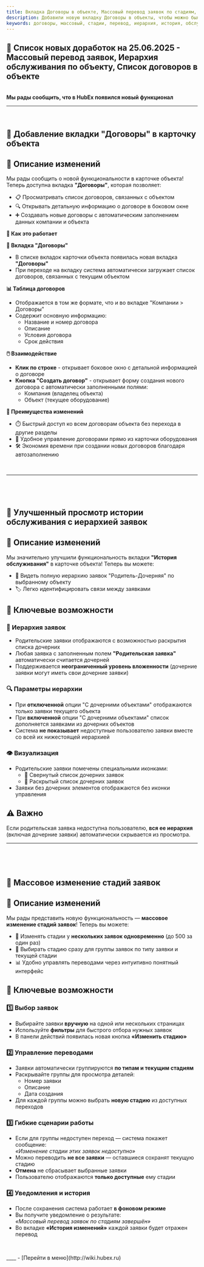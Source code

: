 ```yaml
---
title: Вкладка Договоры в объекте, Массовый перевод заявок по стадиям, Иерархия в истории обслуживания объекта
description: Добавили новую вкладку Договоры в объекты, чтобы можно было смотреть како договор обслуживает выбранное оборудование. Добавили возможноть выбирать несколько заявок и массово переводить их по стадиям. Добавили возмодность просмотра заявок в истории обслуживания по объекты в иерархическом видею.
keywords: договоры, массовый, стадии, перевод, иерархия, история, обслуживания, hubex, хабекс, хубекс, хабикс
---
```


<html lang="ru">
<head>
</head>
<body>
<h2>📆 Список новых доработок на 25.06.2025 - Массовый перевод заявок, Иерархия обслуживания по объекту, Список договоров в объекте</h2>
<p><br /><strong>Мы рады сообщить, что в HubEx появился новый функционал</strong></p>
<hr />
<p>&nbsp;</p>
<h2><span data-teams="true">🚀&nbsp;</span>Добавление вкладки "Договоры" в карточку объекта</h2>
<h2>📌 Описание изменений</h2>
<p>Мы рады сообщить о новой функциональности в карточке объекта! Теперь доступна вкладка <strong>"Договоры"</strong>, которая позволяет:</p>
<ul>
<li>📋 Просматривать список договоров, связанных с объектом</li>
<li>🔍 Открывать детальную информацию о договоре в боковом окне</li>
<li>➕ Создавать новые договоры с автоматическим заполнением данных компании и объекта</li>
</ul>
<p><strong>🔧 Как это работает</strong></p>
<p><strong>📂 Вкладка "Договоры"</strong></p>
<ul>
<li>В списке вкладок карточки объекта появилась новая вкладка <strong>"Договоры"</strong></li>
<li>При переходе на вкладку система автоматически загружает список договоров, связанных с текущим объектом</li>
</ul>
<p><strong>📊 Таблица договоров</strong></p>
<ul>
<li>Отображается в том же формате, что и во вкладке "Компании &gt; Договоры"</li>
<li>Содержит основную информацию:
<ul>
<li>Название и номер договора</li>
<li>Описание</li>
<li>Условия договора</li>
<li>Срок действия</li>
</ul>
</li>
</ul>
<p><strong>🖱️ Взаимодействие</strong></p>
<ul>
<li><strong>Клик по строке</strong> - открывает боковое окно с детальной информацией о договоре</li>
<li><strong>Кнопка "Создать договор"</strong> - открывает форму создания нового договора с автоматически заполненными полями:
<ul>
<li>Компания (владелец объекта)</li>
<li>Объект (текущее оборудование)</li>
</ul>
</li>
</ul>
<p><strong>🎯 Преимущества изменений</strong></p>
<ul>
<li>⏱️ Быстрый доступ ко всем договорам объекта без перехода в другие разделы</li>
<li>📑 Удобное управление договорами прямо из карточки оборудования</li>
<li>🛠️ Экономия времени при создании новых договоров благодаря автозаполнению</li>
</ul>
<p>&nbsp;</p>
<hr />
<p>&nbsp;</p>
<h2><br /><span data-teams="true">🚀 Улучшенный просмотр истории обслуживания с иерархией заявок</span></h2>
<h2>📌 Описание изменений</h2>
<p>Мы значительно улучшили функциональность вкладки <strong>"История обслуживания"</strong> в карточке объекта! Теперь вы можете:</p>
<ul>
<li>🌳 Видеть полную иерархию заявок "Родитель-Дочерняя" по выбранному объекту</li>
<li>🏷️ Легко идентифицировать связи между заявками</li>
</ul>
<h2>🌟 Ключевые возможности</h2>
<h3>🔗 Иерархия заявок</h3>
<ul>
<li>Родительские заявки отображаются с возможностью раскрытия списка дочерних</li>
<li>Любая заявка с заполненным полем <strong>"Родительская заявка"</strong> автоматически считается дочерней</li>
<li>Поддерживается <strong>неограниченный уровень вложенности</strong> (дочерние заявки могут иметь свои дочерние заявки)</li>
</ul>
<h3>🔍 Параметры иерархии</h3>
<ul>
<li>При <strong>отключенной</strong> опции "С дочерними объектами" отображаются только заявки текущего объекта</li>
<li>При <strong>включенной</strong> опции "С дочерними объектами" список дополняется заявками из дочерних объектов</li>
<li>Система <strong>не показывает</strong> недоступные пользователю заявки вместе со всей их нижестоящей иерархией</li>
</ul>
<h3>👁️ Визуализация</h3>
<ul>
<li>Родительские заявки помечены специальными иконками:
<ul>
<li>🔽 Свернутый список дочерних заявок</li>
<li>🔼 Раскрытый список дочерних заявок</li>
</ul>
</li>
<li>Заявки без дочерних элементов отображаются без иконки управления</li>
</ul>
<h2>⚠️ Важно</h2>
<p>Если родительская заявка недоступна пользователю, <strong>вся ее иерархия</strong> (включая дочерние заявки) автоматически скрывается из просмотра.</p>
<hr />
<p>&nbsp;</p>
<p>&nbsp;</p>
<h2><span data-teams="true">🚀 Массовое изменение стадий заявок</span></h2>
<h2>📌 Описание изменений</h2>
<p>Мы рады представить новую функциональность &mdash; <strong>массовое изменение стадий заявок</strong>! Теперь вы можете:</p>
<ul>
<li>🔄 Изменять стадии у <strong>нескольких заявок одновременно</strong> (до 500 за один раз)</li>
<li>🎯 Выбирать стадию сразу для группы заявок по типу заявки и текущей стадии</li>
<li>📊 Удобно управлять переводами через интуитивно понятный интерфейс</li>
</ul>
<h2>🌟 Ключевые возможности</h2>
<h3>1️⃣ Выбор заявок</h3>
<ul>
<li>Выбирайте заявки <strong>вручную</strong> на одной или нескольких страницах</li>
<li>Используйте <strong>фильтры</strong> для быстрого отбора нужных заявок</li>
<li>В панели действий появилась новая кнопка <strong>&laquo;Изменить стадию&raquo;</strong></li>
</ul>
<h3>2️⃣ Управление переводами</h3>
<ul>
<li>Заявки автоматически группируются <strong>по типам и текущим стадиям</strong></li>
<li>Раскрывайте группы для просмотра деталей:
<ul>
<li>Номер заявки</li>
<li>Описание</li>
<li>Дата создания</li>
</ul>
</li>
<li>Для каждой группы можно выбрать <strong>новую стадию</strong> из доступных переходов</li>
</ul>
<h3>3️⃣ Гибкие сценарии работы</h3>
<ul>
<li>Если для группы недоступен переход &mdash; система покажет сообщение:<br /><em>&laquo;Изменение стадии этих заявок недоступно&raquo;</em></li>
<li>Можно переводить <strong>не все заявки</strong> &mdash; оставшиеся сохранят текущую стадию</li>
<li><strong>Отмена</strong> не сбрасывает выбранные заявки</li>
<li>Пользователю отображаются <strong>только доступные</strong> ему стадии</li>
</ul>
<h3>4️⃣ Уведомления и история</h3>
<ul>
<li>После сохранения система работает <strong>в фоновом режиме</strong></li>
<li>Вы получите уведомление о результате:<br /><em>&laquo;Массовый перевод заявок по стадиям завершён&raquo;</em></li>
<li>Во вкладке <strong>&laquo;История изменений&raquo;</strong> каждой заявки будет отражен перевод</li>
</ul>
<p>&nbsp;</p>
</body>
</html>
____
- [Перейти в меню](http://wiki.hubex.ru)
